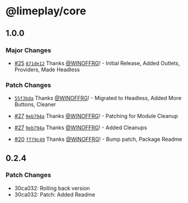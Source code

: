 # @limeplay/core

## 1.0.0

### Major Changes

- [#25](https://github.com/WINOFFRG/limeplay/pull/25) [`871de12`](https://github.com/WINOFFRG/limeplay/commit/871de12094ab517536500c35240680a5e9e582c5) Thanks [@WINOFFRG](https://github.com/WINOFFRG)! - Initial Release, Added Outlets, Providers, Made Headless

### Patch Changes

- [`55f3bda`](https://github.com/WINOFFRG/limeplay/commit/55f3bdae8b3e4b924f1c5782f26f0969feb5bb68) Thanks [@WINOFFRG](https://github.com/WINOFFRG)! - Migrated to Headless, Added More Buttons, Cleaner

- [#27](https://github.com/WINOFFRG/limeplay/pull/27) [`9eb794a`](https://github.com/WINOFFRG/limeplay/commit/9eb794ab697ec20f7bc3966047c20d4414a72377) Thanks [@WINOFFRG](https://github.com/WINOFFRG)! - Patching for Module Cleanup

- [#27](https://github.com/WINOFFRG/limeplay/pull/27) [`9eb794a`](https://github.com/WINOFFRG/limeplay/commit/9eb794ab697ec20f7bc3966047c20d4414a72377) Thanks [@WINOFFRG](https://github.com/WINOFFRG)! - Added Cleanups

- [#20](https://github.com/WINOFFRG/limeplay/pull/20) [`ff79c49`](https://github.com/WINOFFRG/limeplay/commit/ff79c492bb29319b9a1d2c6f016ef3d54fa0af00) Thanks [@WINOFFRG](https://github.com/WINOFFRG)! - Bump patch, Package Readme

## 0.2.4

### Patch Changes

- 30ca032: Rolling back version
- 30ca032: Patch: Added Readme

